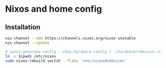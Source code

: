 # Nixos and home config

## Installation

```bash
nix-channel --add https://channels.nixos.org/nixos-unstable
nix-channel --update

# nixos-generate-config --show-hardware-config > ./hardware/<device>.nix
ln -s ${pwd} /etc/nixos
sudo nixos-rebuild switch --flake '/etc/nixos#<device>'
```
